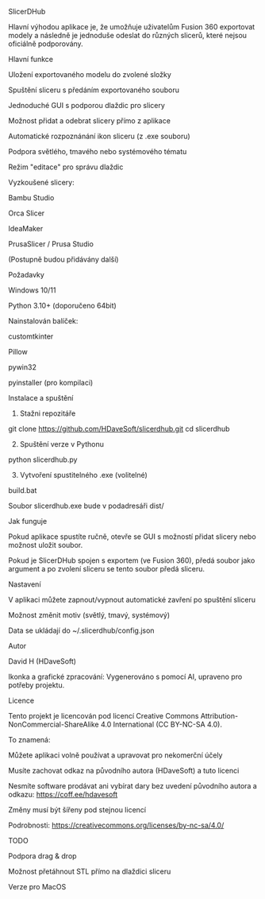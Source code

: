 SlicerDHub

Hlavní výhodou aplikace je, že umožňuje uživatelům Fusion 360 exportovat modely a následně je jednoduše odeslat do různých slicerů, které nejsou oficiálně podporovány.

Hlavní funkce

Uložení exportovaného modelu do zvolené složky

Spuštění sliceru s předáním exportovaného souboru

Jednoduché GUI s podporou dlaždic pro slicery

Možnost přidat a odebrat slicery přímo z aplikace

Automatické rozpoznánání ikon sliceru (z .exe souboru)

Podpora světlého, tmavého nebo systémového tématu

Režim "editace" pro správu dlaždic



Vyzkoušené slicery:

Bambu Studio

Orca Slicer

IdeaMaker

PrusaSlicer / Prusa Studio

(Postupně budou přidávány další)

Požadavky

Windows 10/11

Python 3.10+ (doporučeno 64bit)

Nainstalován balíček:

customtkinter

Pillow

pywin32

pyinstaller (pro kompilaci)

Instalace a spuštění

1. Stažni repozitáře

git clone https://github.com/HDaveSoft/slicerdhub.git
cd slicerdhub

2. Spuštění verze v Pythonu

python slicerdhub.py

3. Vytvoření spustitelného .exe (volitelné)

build.bat

Soubor slicerdhub.exe bude v podadresáři dist/

Jak funguje

Pokud aplikace spustíte ručně, otevře se GUI s možností přidat slicery nebo možnost uložit soubor.

Pokud je SlicerDHub spojen s exportem (ve Fusion 360), předá soubor jako argument a po zvolení sliceru se tento soubor předá sliceru.

Nastavení

V aplikaci můžete zapnout/vypnout automatické zavření po spuštění sliceru

Možnost změnit motiv (světlý, tmavý, systémový)

Data se ukládají do ~/.slicerdhub/config.json

Autor

David H (HDaveSoft)

Ikonka a grafické zpracování: Vygenerováno s pomocí AI, upraveno pro potřeby projektu.

Licence

Tento projekt je licencován pod licencí Creative Commons Attribution-NonCommercial-ShareAlike 4.0 International (CC BY-NC-SA 4.0).

To znamená:

Můžete aplikaci volně používat a upravovat pro nekomerční účely

Musíte zachovat odkaz na původního autora (HDaveSoft) a tuto licenci

Nesmíte software prodávat ani vybírat dary bez uvedení původního autora a odkazu: https://coff.ee/hdavesoft

Změny musí být šířeny pod stejnou licencí

Podrobnosti: https://creativecommons.org/licenses/by-nc-sa/4.0/

TODO

Podpora drag & drop

Možnost přetáhnout STL přímo na dlaždici sliceru

Verze pro MacOS

